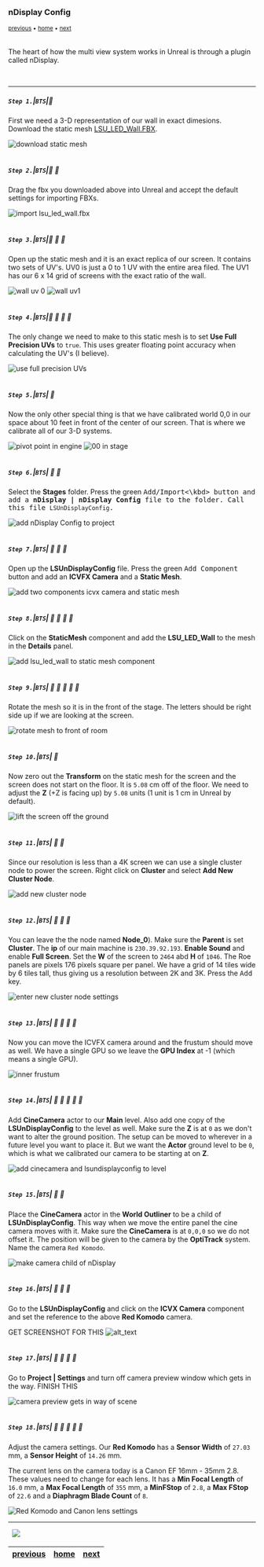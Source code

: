 <img src="https://via.placeholder.com/1000x4/45D7CA/45D7CA" alt="drawing" height="4px"/>

### nDisplay Config

<sub>[previous](../) • [home](../README.md#user-content-gms2-background-tiles--sprites---table-of-contents) • [next](../live-link/README.md)</sub>

<img src="https://via.placeholder.com/1000x4/45D7CA/45D7CA" alt="drawing" height="4px"/>

The heart of how the multi view system works in Unreal is through a plugin called nDisplay.  

<br>

---


##### `Step 1.`\|`BTS`|:small_blue_diamond:

First we need a 3-D representation of our wall in exact dimesions.  Download the static mesh [LSU_LED_Wall.FBX](images/LSU_LED_Wall.FBX).

![download static mesh](images/downloadFBXWall.png)

<img src="https://via.placeholder.com/500x2/45D7CA/45D7CA" alt="drawing" height="2px" alt = ""/>

##### `Step 2.`\|`BTS`|:small_blue_diamond: :small_blue_diamond: 

Drag the fbx you downloaded above into Unreal and accept the default settings for importing FBXs.

![import lsu_led_wall.fbx](images/dragSceenToStage.png)

<img src="https://via.placeholder.com/500x2/45D7CA/45D7CA" alt="drawing" height="2px" alt = ""/>

##### `Step 3.`\|`BTS`|:small_blue_diamond: :small_blue_diamond: :small_blue_diamond:

Open up the static mesh and it is an exact replica of our screen.  It contains two sets of UV's.  UV0 is just a 0 to 1 UV with the entire area filed.  The UV1 has our 6 x 14 grid of screens with the exact ratio of the wall.

![wall uv 0](images/uv0.png)
![wall uv1](images/uv1.png)

<img src="https://via.placeholder.com/500x2/45D7CA/45D7CA" alt="drawing" height="2px" alt = ""/>

##### `Step 4.`\|`BTS`|:small_blue_diamond: :small_blue_diamond: :small_blue_diamond: :small_blue_diamond:

The only change we need to make to this static mesh is to set **Use Full Precision UVs** to `true`. This uses greater floating point accuracy when calculating the UV's (I believe).

![use full precision UVs](images/fullPrecisionUvs.png)

<img src="https://via.placeholder.com/500x2/45D7CA/45D7CA" alt="drawing" height="2px" alt = ""/>

##### `Step 5.`\|`BTS`| :small_orange_diamond:

Now the only other special thing is that we have calibrated world 0,0 in our space about 10 feet in front of the center of our screen.  That is where we calibrate all of our 3-D systems.

![pivot point in engine](images/pivotPoint.png)
![00 in stage](images/pivotPoint2.jpg)

<img src="https://via.placeholder.com/500x2/45D7CA/45D7CA" alt="drawing" height="2px" alt = ""/>

##### `Step 6.`\|`BTS`| :small_orange_diamond: :small_blue_diamond:


Select the **Stages** folder. Press the green <kbd>Add/Import<\kbd> button and add a **nDisplay | nDisplay Config** file to the folder. Call this file `LSUnDisplayConfig`.

![add nDisplay Config to project](images/nDisplayConfig.png)

<img src="https://via.placeholder.com/500x2/45D7CA/45D7CA" alt="drawing" height="2px" alt = ""/>

##### `Step 7.`\|`BTS`| :small_orange_diamond: :small_blue_diamond: :small_blue_diamond:

Open up the **LSUnDisplayConfig** file.  Press the green <kbd>Add Component</kbd> button and add an **ICVFX Camera** and a **Static Mesh**.

![add two components icvx camera and static mesh](images/addCamAndStaticMesh.png)

<img src="https://via.placeholder.com/500x2/45D7CA/45D7CA" alt="drawing" height="2px" alt = ""/>

##### `Step 8.`\|`BTS`| :small_orange_diamond: :small_blue_diamond: :small_blue_diamond: :small_blue_diamond:

Click on the **StaticMesh** component and add the **LSU_LED_Wall** to the mesh in the **Details** panel.

![add lsu_led_wall to static mesh component](images/staticMeshWall.png)

<img src="https://via.placeholder.com/500x2/45D7CA/45D7CA" alt="drawing" height="2px" alt = ""/>

##### `Step 9.`\|`BTS`| :small_orange_diamond: :small_blue_diamond: :small_blue_diamond: :small_blue_diamond: :small_blue_diamond:

Rotate the mesh so it is in the front of the stage.  The letters should be right side up if we are looking at the screen.

![rotate mesh to front of room](images/rotateMesh.png)

<img src="https://via.placeholder.com/500x2/45D7CA/45D7CA" alt="drawing" height="2px" alt = ""/>

##### `Step 10.`\|`BTS`| :large_blue_diamond:

Now zero out the **Transform** on the static mesh for the screen and the screen does not start on the floor. It is `5.08` cm off of the floor.  We need to adjust the **Z** (+Z is facing up) by `5.08` units (1 unit is 1 cm in Unreal by default).

![lift the screen off the ground](images/LiftScreen.png)

<img src="https://via.placeholder.com/500x2/45D7CA/45D7CA" alt="drawing" height="2px" alt = ""/>

##### `Step 11.`\|`BTS`| :large_blue_diamond: :small_blue_diamond: 

Since our resolution is less than a 4K screen we can use a single cluster node to power the screen.  Right click on **Cluster** and select **Add New Cluster Node**.

![add new cluster node](images/clusterNode.png)

<img src="https://via.placeholder.com/500x2/45D7CA/45D7CA" alt="drawing" height="2px" alt = ""/>


##### `Step 12.`\|`BTS`| :large_blue_diamond: :small_blue_diamond: :small_blue_diamond: 

You can leave the the node named **Node_0**). Make sure the **Parent** is set **Cluster**. The **ip** of our main machine is `230.39.92.193`.  **Enable Sound** and enable **Full Screen**.  Set the **W** of the screen to `2464` abd **H** of `1046`.  The Roe panels are pixels 176 pixels square per panel. We have a grid of 14 tiles wide by 6 tiles tall, thus giving us a resolution between 2K and 3K. Press the <kbd>Add</kbd> key.

![enter new cluster node settings](images/node0Settings.png)

<img src="https://via.placeholder.com/500x2/45D7CA/45D7CA" alt="drawing" height="2px" alt = ""/>

##### `Step 13.`\|`BTS`| :large_blue_diamond: :small_blue_diamond: :small_blue_diamond:  :small_blue_diamond: 

Now you can move the ICVFX camera around and the frustum should move as well.  We have a single GPU so we leave the **GPU Index** at -1 (which means a single GPU).

![inner frustum](images/gpuSettings.png)

<img src="https://via.placeholder.com/500x2/45D7CA/45D7CA" alt="drawing" height="2px" alt = ""/>

##### `Step 14.`\|`BTS`| :large_blue_diamond: :small_blue_diamond: :small_blue_diamond: :small_blue_diamond:  :small_blue_diamond: 

Add **CineCamera** actor to our **Main** level. Also add one copy of the **LSUnDisplayConfig** to the level as well. Make sure the **Z** is at `0` as we don't want to alter the ground position.  The setup can be moved to wherever in a future level you want to place it.  But we want the **Actor** ground level to be `0`, which is what we calibrated our camera to be starting at on **Z**.

![add cinecamera and lsundisplayconfig to level](images/addCineConfigToLvl.png)

<img src="https://via.placeholder.com/500x2/45D7CA/45D7CA" alt="drawing" height="2px" alt = ""/>

##### `Step 15.`\|`BTS`| :large_blue_diamond: :small_orange_diamond: 

Place the **CineCamera** actor in the **World Outliner** to be a child of **LSUnDisplayConfig**.  This way when we move the entire panel the cine camera moves with it.  Make sure the **CineCamera** is at `0,0,0` so we do not offset it.  The position will be given to the camera by the **OptiTrack** system. Name the camera `Red Komodo`.

![make camera child of nDisplay](images/makeCamChild.png)

<img src="https://via.placeholder.com/500x2/45D7CA/45D7CA" alt="drawing" height="2px" alt = ""/>

##### `Step 16.`\|`BTS`| :large_blue_diamond: :small_orange_diamond:   :small_blue_diamond: 

Go to the **LSUnDisplayConfig** and click on the **ICVX Camera** component and set the reference to the above **Red Komodo** camera.

GET SCREENSHOT FOR THIS
![alt_text](images/.png)

<img src="https://via.placeholder.com/500x2/45D7CA/45D7CA" alt="drawing" height="2px" alt = ""/>

##### `Step 17.`\|`BTS`| :large_blue_diamond: :small_orange_diamond: :small_blue_diamond: :small_blue_diamond:

Go to **Project | Settings** and turn off camera preview window which gets in the way. FINISH THIS

![camera preview gets in way of scene](images/turnOffCameraPreview.png)

<img src="https://via.placeholder.com/500x2/45D7CA/45D7CA" alt="drawing" height="2px" alt = ""/>

##### `Step 18.`\|`BTS`| :large_blue_diamond: :small_orange_diamond: :small_blue_diamond: :small_blue_diamond: :small_blue_diamond:

Adjust the camera settings.  Our **Red Komodo** has a **Sensor Width** of `27.03` mm, a **Sensor Height** of `14.26` mm.

The current lens on the camera today is a Canon EF 16mm - 35mm 2.8. These values need to change for each lens. It has a **Min Focal Length** of `16.0` mm, a **Max Focal Length** of `355` mm, a **MinFStop** of `2.8`, a **Max FStop** of `22.6` and a **Diaphragm Blade Count** of `8`.

![Red Komodo and Canon lens settings](images/cameraAndLens.png)

___


<img src="https://via.placeholder.com/1000x4/dba81a/dba81a" alt="drawing" height="4px" alt = ""/>

<img src="https://via.placeholder.com/1000x100/45D7CA/000000/?text=Next Up - ADD NEXT PAGE">

<img src="https://via.placeholder.com/1000x4/dba81a/dba81a" alt="drawing" height="4px" alt = ""/>

| [previous](../)| [home](../README.md#user-content-gms2-background-tiles--sprites---table-of-contents) | [next](../live-link/README.md)|
|---|---|---|
